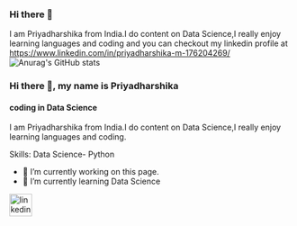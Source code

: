 ### Hi there 👋

I am Priyadharshika from India.I do content on Data Science,I really enjoy learning languages and coding and you can checkout my linkedin profile at https://www.linkedin.com/in/priyadharshika-m-176204269/
![Anurag's GitHub stats](https://github-readme-stats.vercel.app/api?username=Priyadharshika19&theme=dark&show_icons=true)
### Hi there 👋, my name is Priyadharshika
#### coding in Data Science

I am Priyadharshika from India.I do content on Data Science,I really enjoy learning languages and coding.

Skills: Data Science- Python 

- 🔭 I’m currently working on this page. 
- 🌱 I’m currently learning Data Science 


[<img src='https://cdn.jsdelivr.net/npm/simple-icons@3.0.1/icons/linkedin.svg' alt='linkedin' height='40'>](https://www.linkedin.com/in/https://www.linkedin.com/in/priyadharshika-m-176204269//)  











